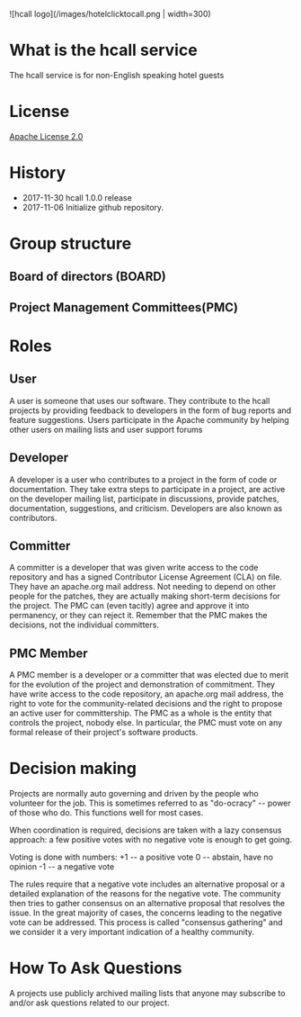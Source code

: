 ![hcall logo](/images/hotelclicktocall.png | width=300)

# What is the hcall service
The hcall service is for non-English speaking hotel guests

# License
[Apache License 2.0](https://github.com/openbee/hcall/blob/master/LICENSE)

# History
* 2017-11-30 hcall 1.0.0 release
* 2017-11-06 Initialize github repository.

# Group structure
## Board of directors (BOARD)
## Project Management Committees(PMC)

# Roles
## User
A user is someone that uses our software. They contribute to the hcall projects by providing feedback to developers in the form of bug reports and feature suggestions. Users participate in the Apache community by helping other users on mailing lists and user support forums

## Developer
A developer is a user who contributes to a project in the form of code or documentation. They take extra steps to participate in a project, are active on the developer mailing list, participate in discussions, provide patches, documentation, suggestions, and criticism. Developers are also known as contributors.

## Committer
A committer is a developer that was given write access to the code repository and has a signed Contributor License Agreement (CLA) on file. They have an apache.org mail address. Not needing to depend on other people for the patches, they are actually making short-term decisions for the project. The PMC can (even tacitly) agree and approve it into permanency, or they can reject it. Remember that the PMC makes the decisions, not the individual committers.

## PMC Member
A PMC member is a developer or a committer that was elected due to merit for the evolution of the project and demonstration of commitment. They have write access to the code repository, an apache.org mail address, the right to vote for the community-related decisions and the right to propose an active user for committership. The PMC as a whole is the entity that controls the project, nobody else. In particular, the PMC must vote on any formal release of their project's software products.

# Decision making
Projects are normally auto governing and driven by the people who volunteer for the job. This is sometimes referred to as "do-ocracy" -- power of those who do. This functions well for most cases.

When coordination is required, decisions are taken with a lazy consensus approach: a few positive votes with no negative vote is enough to get going.

Voting is done with numbers:
+1 -- a positive vote
0 -- abstain, have no opinion
-1 -- a negative vote

The rules require that a negative vote includes an alternative proposal or a detailed explanation of the reasons for the negative vote.
The community then tries to gather consensus on an alternative proposal that resolves the issue. In the great majority of cases, the concerns leading to the negative vote can be addressed.
This process is called "consensus gathering" and we consider it a very important indication of a healthy community.

# How To Ask Questions
A projects use publicly archived mailing lists that anyone may subscribe to and/or ask questions related to our project.
